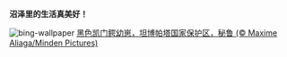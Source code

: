 
**沼泽里的生活真美好！**

![bing-wallpaper](https://www.bing.com/th?id=OHR.YoungCaiman_ZH-CN1995433788_1920x1080.jpg)
[黑色凯门鳄幼崽，坦博帕塔国家保护区，秘鲁 (© Maxime Aliaga/Minden Pictures)](https://www.bing.com/search?q=%E9%BB%91%E5%87%AF%E9%97%A8%E9%B3%84&amp;form=hpcapt&amp;mkt=zh-cn)
  